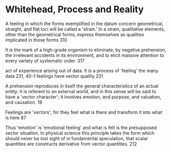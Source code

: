 # Whitehead, Process and Reality

A feeling in which the forms exemplified in the datum concern geometrical, straight, and flat loci will be called a 'strain.' In a strain, qualitative elements, other than the geometrical forms, express themselves as qualities implicated in those forms 310

It is the mark of a high-grade organism to eliminate, by negative prehension, the irrelevant accidents in its environment, and to elicit massive attention to every variety of systematic order. 317

act of experience arising out of data. It is a process of 'feeling' the many data 231, 40-1
feelings have vector quality 231

A prehension reproduces in itself the general characteristics of an actual entity: it is referent to an external world, and in this sense will be said to have a 'vector character'; it involves emotion, and purpose, and valuation, and causation. 19

Feelings are 'vectors'; for they feel what is there and transform it into what is here 87

Thus 'emotion' is 'emotional feeling' and what is felt is the presupposed vector situation. In physical science this principle takes the form which should never be lost sight of in fundamental speculation, that scalar quantities are constructs derivative from vector quantities. 212
